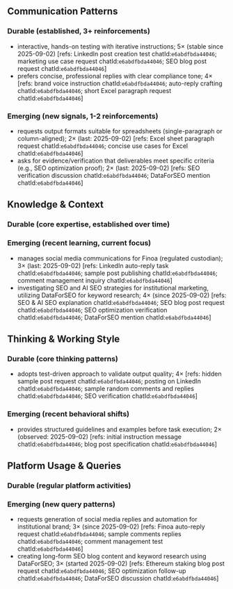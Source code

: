 ## Communication Patterns
### Durable (established, 3+ reinforcements)
- interactive, hands-on testing with iterative instructions; 5× (stable since 2025-09-02) [refs: LinkedIn post creation test chatId:`e6abdfbda44046`; marketing use case request chatId:`e6abdfbda44046`; SEO blog post request chatId:`e6abdfbda44046`]
- prefers concise, professional replies with clear compliance tone; 4× [refs: brand voice instruction chatId:`e6abdfbda44046`; auto-reply crafting chatId:`e6abdfbda44046`; short Excel paragraph request chatId:`e6abdfbda44046`]

### Emerging (new signals, 1-2 reinforcements)
- requests output formats suitable for spreadsheets (single-paragraph or column-aligned); 2× (last: 2025-09-02) [refs: Excel sheet paragraph request chatId:`e6abdfbda44046`; concise use cases for Excel chatId:`e6abdfbda44046`]
- asks for evidence/verification that deliverables meet specific criteria (e.g., SEO optimization proof); 2× (last: 2025-09-02) [refs: SEO verification discussion chatId:`e6abdfbda44046`; DataForSEO mention chatId:`e6abdfbda44046`]

## Knowledge & Context
### Durable (core expertise, established over time)

### Emerging (recent learning, current focus)
- manages social media communications for Finoa (regulated custodian); 3× (last: 2025-09-02) [refs: LinkedIn auto-reply task chatId:`e6abdfbda44046`; sample post publishing chatId:`e6abdfbda44046`; comment management inquiry chatId:`e6abdfbda44046`]
- investigating SEO and AI SEO strategies for institutional marketing, utilizing DataForSEO for keyword research; 4× (since 2025-09-02) [refs: SEO & AI SEO explanation chatId:`e6abdfbda44046`; SEO blog post request chatId:`e6abdfbda44046`; SEO optimization verification chatId:`e6abdfbda44046`; DataForSEO mention chatId:`e6abdfbda44046`]

## Thinking & Working Style
### Durable (core thinking patterns)
- adopts test-driven approach to validate output quality; 4× [refs: hidden sample post request chatId:`e6abdfbda44046`; posting on LinkedIn chatId:`e6abdfbda44046`; sample random comments and replies chatId:`e6abdfbda44046`; SEO verification chatId:`e6abdfbda44046`]

### Emerging (recent behavioral shifts)
- provides structured guidelines and examples before task execution; 2× (observed: 2025-09-02) [refs: initial instruction message chatId:`e6abdfbda44046`; blog post specification chatId:`e6abdfbda44046`]

## Platform Usage & Queries
### Durable (regular platform activities)

### Emerging (new query patterns)
- requests generation of social media replies and automation for institutional brand; 3× (since 2025-09-02) [refs: Finoa auto-reply request chatId:`e6abdfbda44046`; sample comments replies chatId:`e6abdfbda44046`; comment management test chatId:`e6abdfbda44046`]
- creating long-form SEO blog content and keyword research using DataForSEO; 3× (started 2025-09-02) [refs: Ethereum staking blog post request chatId:`e6abdfbda44046`; SEO optimization follow-up chatId:`e6abdfbda44046`; DataForSEO discussion chatId:`e6abdfbda44046`]